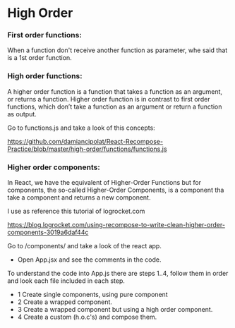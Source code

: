 # High Order
### First order functions:
When a function don't receive another function as parameter, whe said that is a 1st order function.

### High order functions:
A higher order function is a function that takes a function as an argument, or returns a function.
Higher order function is in contrast to first order functions, which don’t take a function as an argument or return a function as output.

Go to functions.js and take a look of this concepts:

https://github.com/damiancipolat/React-Recompose-Practice/blob/master/high-order/functions/functions.js

### Higher order components:
In React, we have the equivalent of Higher-Order Functions but for components, the so-called Higher-Order Components, is a component tha take a component and returns a new component.

I use as reference this tutorial of logrocket.com

https://blog.logrocket.com/using-recompose-to-write-clean-higher-order-components-3019a6daf44c

Go to /components/ and take a look of the react app.
- Open App.jsx and see the comments in the code.

To understand the code into App.js there are steps 1..4, follow them in order and look each file included in each step.
- 1 Create single components, using pure component
- 2 Create a wrapped component.
- 3 Create a wrapped component but using a high order component.
- 4 Create a custom (h.o.c's) and compose them.
